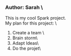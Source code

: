 
### Author: Sarah \
This is my cool Spark project.\
My plan for this project: \
1. Create a team \
2. Brain storm\
3. Adapt Ideas\
4. Do the projet\